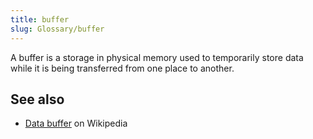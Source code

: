 ```yaml
---
title: buffer
slug: Glossary/buffer
---
```


A buffer is a storage in physical memory used to temporarily store data while it is being transferred from one place to another.

## See also

- [Data buffer](https://en.wikipedia.org/wiki/Data_buffer) on Wikipedia
